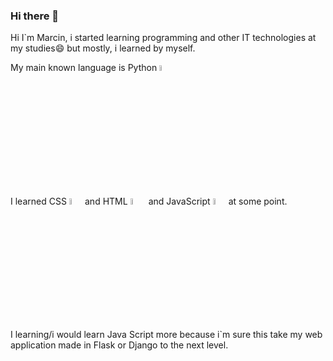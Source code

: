 ### Hi there 👋


<!-- **ycine/ycine** is a ✨ _special_ ✨ repository because its `README.md` (this file) appears on your GitHub profile. -->


 Hi I`m Marcin, i started learning programming and other IT technologies at my studies😄 but mostly, i learned by myself.
 
 My main known language is Python <img src="https://cdn-icons-png.flaticon.com/512/5968/5968350.png" height=5% width=5% >

 I learned CSS  <img src="https://cdn-icons-png.flaticon.com/512/732/732190.png" height=5% width=5%>and HTML <img src="https://cdn-icons-png.flaticon.com/512/174/174854.png" height=5% width=5%> and JavaScript  <img src="https://cdn-icons-png.flaticon.com/512/5968/5968292.png" height=5% width=5%>at some point.
 
 I learning/i would learn Java Script more because i`m sure this take my web application made in Flask or Django to the next level.
 
